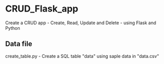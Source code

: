 # CRUD_Flask_app
Create a CRUD app - Create, Read, Update and Delete - using Flask and Python

## Data file

create_table.py - Create a SQL table "data" using saple data in "data.csv"
